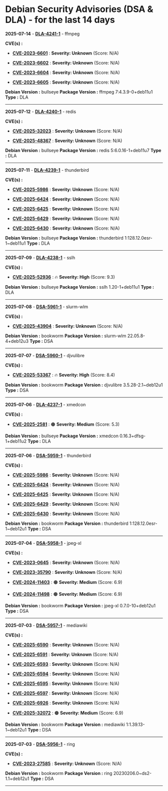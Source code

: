 # Debian Security Advisories (DSA & DLA) - for the last 14 days

**2025-07-14** - **[DLA-4241-1](https://security-tracker.debian.org/tracker/DLA-4241-1)** - ffmpeg

**CVE(s) :**
- **[CVE-2023-6601](https://www.cve.org/CVERecord?id=CVE-2023-6601)** : **Severity: Unknown** (Score: N/A)

- **[CVE-2023-6602](https://www.cve.org/CVERecord?id=CVE-2023-6602)** : **Severity: Unknown** (Score: N/A)

- **[CVE-2023-6604](https://www.cve.org/CVERecord?id=CVE-2023-6604)** : **Severity: Unknown** (Score: N/A)

- **[CVE-2023-6605](https://www.cve.org/CVERecord?id=CVE-2023-6605)** : **Severity: Unknown** (Score: N/A)

**Debian Version :** bullseye
 **Package Version :** ffmpeg 7:4.3.9-0+deb11u1
 **Type :** DLA

------------------------------

**2025-07-12** - **[DLA-4240-1](https://security-tracker.debian.org/tracker/DLA-4240-1)** - redis

**CVE(s) :**
- **[CVE-2025-32023](https://www.cve.org/CVERecord?id=CVE-2025-32023)** : **Severity: Unknown** (Score: N/A)

- **[CVE-2025-48367](https://www.cve.org/CVERecord?id=CVE-2025-48367)** : **Severity: Unknown** (Score: N/A)

**Debian Version :** bullseye
 **Package Version :** redis 5:6.0.16-1+deb11u7
 **Type :** DLA

------------------------------

**2025-07-11** - **[DLA-4239-1](https://security-tracker.debian.org/tracker/DLA-4239-1)** - thunderbird

**CVE(s) :**
- **[CVE-2025-5986](https://www.cve.org/CVERecord?id=CVE-2025-5986)** : **Severity: Unknown** (Score: N/A)

- **[CVE-2025-6424](https://www.cve.org/CVERecord?id=CVE-2025-6424)** : **Severity: Unknown** (Score: N/A)

- **[CVE-2025-6425](https://www.cve.org/CVERecord?id=CVE-2025-6425)** : **Severity: Unknown** (Score: N/A)

- **[CVE-2025-6429](https://www.cve.org/CVERecord?id=CVE-2025-6429)** : **Severity: Unknown** (Score: N/A)

- **[CVE-2025-6430](https://www.cve.org/CVERecord?id=CVE-2025-6430)** : **Severity: Unknown** (Score: N/A)

**Debian Version :** bullseye
 **Package Version :** thunderbird 1:128.12.0esr-1~deb11u1
 **Type :** DLA

------------------------------

**2025-07-09** - **[DLA-4238-1](https://security-tracker.debian.org/tracker/DLA-4238-1)** - sslh

**CVE(s) :**
- **[CVE-2025-52936](https://www.cve.org/CVERecord?id=CVE-2025-52936)** : 🔥 **Severity: High** (Score: 9.3)

**Debian Version :** bullseye
 **Package Version :** sslh 1.20-1+deb11u1
 **Type :** DLA

------------------------------

**2025-07-08** - **[DSA-5961-1](https://security-tracker.debian.org/tracker/DSA-5961-1)** - slurm-wlm

**CVE(s) :**
- **[CVE-2025-43904](https://www.cve.org/CVERecord?id=CVE-2025-43904)** : **Severity: Unknown** (Score: N/A)

**Debian Version :** bookworm
 **Package Version :** slurm-wlm 22.05.8-4+deb12u3
 **Type :** DSA

------------------------------

**2025-07-07** - **[DSA-5960-1](https://security-tracker.debian.org/tracker/DSA-5960-1)** - djvulibre

**CVE(s) :**
- **[CVE-2025-53367](https://www.cve.org/CVERecord?id=CVE-2025-53367)** : 🔥 **Severity: High** (Score: 8.4)

**Debian Version :** bookworm
 **Package Version :** djvulibre 3.5.28-2.1~deb12u1
 **Type :** DSA

------------------------------

**2025-07-06** - **[DLA-4237-1](https://security-tracker.debian.org/tracker/DLA-4237-1)** - xmedcon

**CVE(s) :**
- **[CVE-2025-2581](https://www.cve.org/CVERecord?id=CVE-2025-2581)** : 🟠 **Severity: Medium** (Score: 5.3)

**Debian Version :** bullseye
 **Package Version :** xmedcon 0.16.3+dfsg-1+deb11u2
 **Type :** DLA

------------------------------

**2025-07-06** - **[DSA-5959-1](https://security-tracker.debian.org/tracker/DSA-5959-1)** - thunderbird

**CVE(s) :**
- **[CVE-2025-5986](https://www.cve.org/CVERecord?id=CVE-2025-5986)** : **Severity: Unknown** (Score: N/A)

- **[CVE-2025-6424](https://www.cve.org/CVERecord?id=CVE-2025-6424)** : **Severity: Unknown** (Score: N/A)

- **[CVE-2025-6425](https://www.cve.org/CVERecord?id=CVE-2025-6425)** : **Severity: Unknown** (Score: N/A)

- **[CVE-2025-6429](https://www.cve.org/CVERecord?id=CVE-2025-6429)** : **Severity: Unknown** (Score: N/A)

- **[CVE-2025-6430](https://www.cve.org/CVERecord?id=CVE-2025-6430)** : **Severity: Unknown** (Score: N/A)

**Debian Version :** bookworm
 **Package Version :** thunderbird 1:128.12.0esr-1~deb12u1
 **Type :** DSA

------------------------------

**2025-07-04** - **[DSA-5958-1](https://security-tracker.debian.org/tracker/DSA-5958-1)** - jpeg-xl

**CVE(s) :**
- **[CVE-2023-0645](https://www.cve.org/CVERecord?id=CVE-2023-0645)** : **Severity: Unknown** (Score: N/A)

- **[CVE-2023-35790](https://www.cve.org/CVERecord?id=CVE-2023-35790)** : **Severity: Unknown** (Score: N/A)

- **[CVE-2024-11403](https://www.cve.org/CVERecord?id=CVE-2024-11403)** : 🟠 **Severity: Medium** (Score: 6.9)

- **[CVE-2024-11498](https://www.cve.org/CVERecord?id=CVE-2024-11498)** : 🟠 **Severity: Medium** (Score: 6.9)

**Debian Version :** bookworm
 **Package Version :** jpeg-xl 0.7.0-10+deb12u1
 **Type :** DSA

------------------------------

**2025-07-03** - **[DSA-5957-1](https://security-tracker.debian.org/tracker/DSA-5957-1)** - mediawiki

**CVE(s) :**
- **[CVE-2025-6590](https://www.cve.org/CVERecord?id=CVE-2025-6590)** : **Severity: Unknown** (Score: N/A)

- **[CVE-2025-6591](https://www.cve.org/CVERecord?id=CVE-2025-6591)** : **Severity: Unknown** (Score: N/A)

- **[CVE-2025-6593](https://www.cve.org/CVERecord?id=CVE-2025-6593)** : **Severity: Unknown** (Score: N/A)

- **[CVE-2025-6594](https://www.cve.org/CVERecord?id=CVE-2025-6594)** : **Severity: Unknown** (Score: N/A)

- **[CVE-2025-6595](https://www.cve.org/CVERecord?id=CVE-2025-6595)** : **Severity: Unknown** (Score: N/A)

- **[CVE-2025-6597](https://www.cve.org/CVERecord?id=CVE-2025-6597)** : **Severity: Unknown** (Score: N/A)

- **[CVE-2025-6926](https://www.cve.org/CVERecord?id=CVE-2025-6926)** : **Severity: Unknown** (Score: N/A)

- **[CVE-2025-32072](https://www.cve.org/CVERecord?id=CVE-2025-32072)** : 🟠 **Severity: Medium** (Score: 6.9)

**Debian Version :** bookworm
 **Package Version :** mediawiki 1:1.39.13-1~deb12u1
 **Type :** DSA

------------------------------

**2025-07-03** - **[DSA-5956-1](https://security-tracker.debian.org/tracker/DSA-5956-1)** - ring

**CVE(s) :**
- **[CVE-2023-27585](https://www.cve.org/CVERecord?id=CVE-2023-27585)** : **Severity: Unknown** (Score: N/A)

**Debian Version :** bookworm
 **Package Version :** ring 20230206.0~ds2-1.1+deb12u1
 **Type :** DSA

------------------------------

